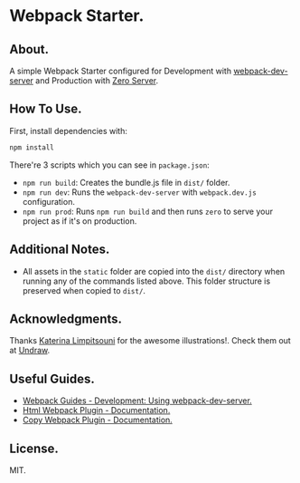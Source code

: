 # Webpack Starter.

## About.
A simple Webpack Starter configured for Development with [webpack-dev-server](https://github.com/webpack/webpack-dev-server) and Production with [Zero Server](https://github.com/remoteinterview/zero).

## How To Use.
First, install dependencies with:
```bash
npm install
```

There're 3 scripts which you can see in `package.json`:  
- `npm run build`: Creates the bundle.js file in `dist/` folder.  
- `npm run dev`: Runs the `webpack-dev-server` with `webpack.dev.js` configuration.  
- `npm run prod`: Runs `npm run build` and then runs `zero` to serve your project as if it's on production.  

## Additional Notes.
- All assets in the `static` folder are copied into the `dist/` directory when running any of the commands listed above. This folder structure is preserved when copied to `dist/`.

## Acknowledgments.
Thanks [Katerina Limpitsouni](https://twitter.com/ninalimpi) for the awesome illustrations!. Check them out at [Undraw](https://undraw.co/).

## Useful Guides.
- [Webpack Guides - Development: Using webpack-dev-server.](https://webpack.js.org/guides/development#using-webpack-dev-server)  
- [Html Webpack Plugin - Documentation.](https://github.com/jantimon/html-webpack-plugin#options)  
- [Copy Webpack Plugin - Documentation.](https://webpack.js.org/plugins/copy-webpack-plugin)  

## License.
MIT.